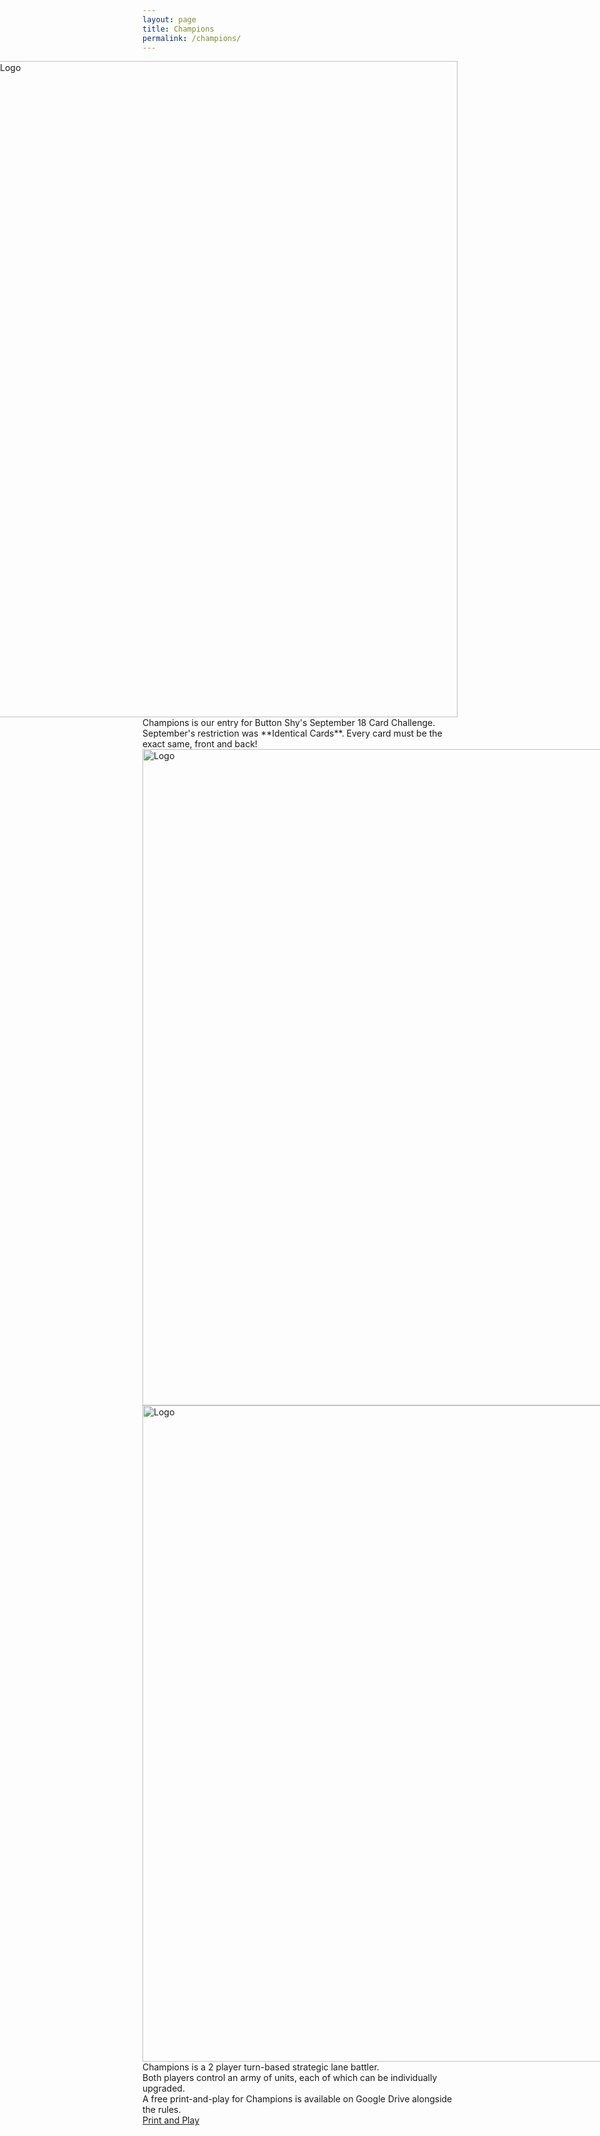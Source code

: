 ```yaml
---
layout: page
title: Champions
permalink: /champions/
---
```

<div class="gallery" style="float: right">  
  <img src="https://thehexagongames.com/uploaded-files/card-games/champions/title.png" alt="Logo" width="750" height="1050">  
</div>
Champions is our entry for Button Shy's September 18 Card Challenge.  
September's restriction was **Identical Cards**. Every card must be the exact same, front and back!  

<div class="gallery" style="float: left">
  <img src="https://thehexagongames.com/uploaded-files/card-games/champions/Card-Blue.png" alt="Logo" width="750" height="1050">
  <img src="https://thehexagongames.com/uploaded-files/card-games/champions/Card-Red.png" alt="Logo" width="750" height="1050">  
</div>  

Champions is a 2 player turn-based strategic lane battler.  
Both players control an army of units, each of which can be individually upgraded.  
A free print-and-play for Champions is available on Google Drive alongside the rules.  
[Print and Play](https://drive.google.com/open?id=1ZQhPCqGU6D5PuYDKGsNv3zU5PZyNJLw0)  
